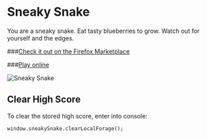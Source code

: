 # Sneaky Snake
You are a sneaky snake. Eat tasty blueberries to grow. Watch out for yourself and the edges.

###[Check it out on the Firefox Marketplace](https://marketplace.firefox.com/app/sneaky-snake/)

###[Play online](https://costava.github.io/Sneaky-Snake/dist/)

![Sneaky Snake](https://i.imgur.com/yQfgl03.png)

## Clear High Score
To clear the stored high score, enter into console:

```
window.sneakySnake.clearLocalForage();
```
